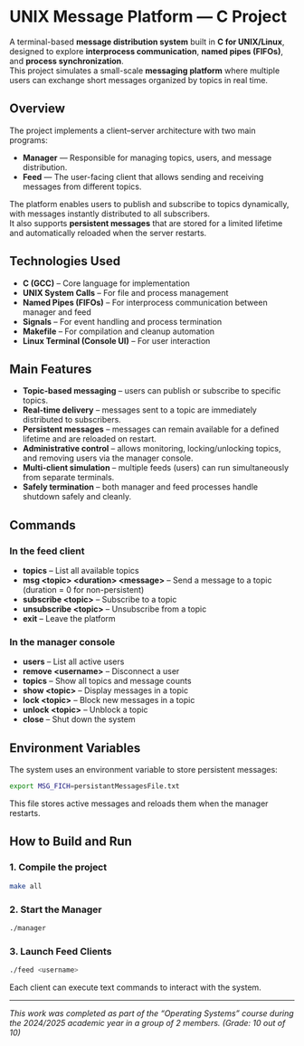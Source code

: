 # UNIX Message Platform — C Project

A terminal-based **message distribution system** built in **C for UNIX/Linux**, designed to explore **interprocess communication**, **named pipes (FIFOs)**, and **process synchronization**.  
This project simulates a small-scale **messaging platform** where multiple users can exchange short messages organized by topics in real time.

## Overview

The project implements a client–server architecture with two main programs:

- **Manager** — Responsible for managing topics, users, and message distribution.  
- **Feed** — The user-facing client that allows sending and receiving messages from different topics.

The platform enables users to publish and subscribe to topics dynamically, with messages instantly distributed to all subscribers.  
It also supports **persistent messages** that are stored for a limited lifetime and automatically reloaded when the server restarts.

##  Technologies Used

- **C (GCC)** – Core language for implementation  
- **UNIX System Calls** – For file and process management  
- **Named Pipes (FIFOs)** – For interprocess communication between manager and feed  
- **Signals** – For event handling and process termination  
- **Makefile** – For compilation and cleanup automation  
- **Linux Terminal (Console UI)** – For user interaction  

## Main Features

- **Topic-based messaging** – users can publish or subscribe to specific topics.  
- **Real-time delivery** – messages sent to a topic are immediately distributed to subscribers.  
- **Persistent messages** – messages can remain available for a defined lifetime and are reloaded on restart.  
- **Administrative control** – allows monitoring, locking/unlocking topics, and removing users via the manager console.  
- **Multi-client simulation** –  multiple feeds (users) can run simultaneously from separate terminals.  
- **Safely termination** – both manager and feed processes handle shutdown safely and cleanly.  

## Commands
### In the feed client
- **topics** – List all available topics
- **msg \<topic\> \<duration\> \<message\>** – Send a message to a topic (duration = 0 for non-persistent)
- **subscribe \<topic\>** – Subscribe to a topic  
- **unsubscribe \<topic\>** – Unsubscribe from a topic  
- **exit** – Leave the platform

### In the manager console
- **users** – List all active users  
- **remove \<username\>** – Disconnect a user  
- **topics** – Show all topics and message counts  
- **show \<topic\>** – Display messages in a topic  
- **lock \<topic\>** – Block new messages in a topic  
- **unlock \<topic\>** – Unblock a topic  
- **close** – Shut down the system

## Environment Variables
The system uses an environment variable to store persistent messages:
```bash
export MSG_FICH=persistantMessagesFile.txt
```
This file stores active messages and reloads them when the manager restarts.

## How to Build and Run

### 1. Compile the project
```bash
make all
```

### 2. Start the Manager
```bash
./manager
```

### 3. Launch Feed Clients
```bash
./feed <username>
```
Each client can execute text commands to interact with the system.

---

*This work was completed as part of the “Operating Systems” course during the 2024/2025 academic year in a group of 2 members. (Grade: 10 out of 10)*

